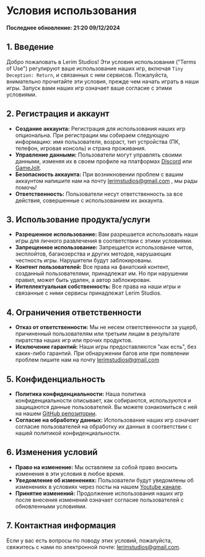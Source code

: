 # Условия использования

**Последнее обновление: 21:20 09/12/2024**

## 1. Введение

Добро пожаловать в Lerim Studios! Эти условия использования ("Terms of Use") регулируют ваше использование наших игр, включая `Tiny Deception: Return`, и связанных с ним сервисов. Пожалуйста, внимательно прочитайте эти условия, прежде чем начать играть в наши игры. Запуск вами наших игр означает ваше согласие с этими условиями.

## 2. Регистрация и аккаунт

* **Создание аккаунта:** Регистрация для использования наших игр опциональна. При регистрации мы собираем следующую информацию: имя пользователя, возраст, тип устройства (ПК, телефон, игровая консоль) и страна проживания.
* **Управление данными:** Пользователи могут управлять своими данными, изменяя их в своем профиле на платформах [Discord](https://discord.com/app) или [GameJolt](https://gamejolt.com).
* **Безопасность аккаунта:** При возникновении проблем с вашим аккаунтом напишите нам на почту lerimstudios@gmail.com , мы рады помочь!
* **Ответственность:** Пользователи несут ответственность за все действия, совершенные с использованием их аккаунта.

## 3. Использование продукта/услуги

* **Разрешенное использование:** Вам разрешается использовать наши игры для личного развлечения в соответствии с этими условиями.
* **Запрещенное использование:** Запрещается использование читов, эксплойтов, багаюзерства и других методов, нарушающих честность игры. Нарушители будут заблокированы.
* **Контент пользователей:** Все права на фанатский контент, созданный пользователями, принадлежат им. Но при нарушении правил, может быть удален, а автор заблокирован.
* **Интеллектуальная собственность:** Все права на наши игры и связанные с ними сервисы принадлежат Lerim Studios.

## 4. Ограничения ответственности

* **Отказ от ответственности:** Мы не несем ответственности за ущерб, причиненный пользователям или третьим лицам в результате пиратства наших игр или прочих продуктов.
* **Исключение гарантий:** Наши игры предоставляются "как есть", без каких-либо гарантий. При обнаружении багов или при появлении проблем пишите нам на почту lerimstudios@gmail.com

## 5. Конфиденциальность

* **Политика конфиденциальности:** Наша политика конфиденциальности описывает, как собираются, используются и защищаются данные пользователей. Вы можете ознакомиться с ней на нашем [GitHub репозитории]([https://github.com/ваш-репозиторий](https://github.com/Lerim-Studios/.github/blob/main/LerimPP.md)).
* **Согласие на обработку данных:** Использование наших игр означает согласие пользователей на обработку их данных в соответствии с нашей политикой конфиденциальности.

## 6. Изменения условий

* **Право на изменение:** Мы оставляем за собой право вносить изменения в эти условия в любое время.
* **Уведомление об изменениях:** Пользователи будут уведомлены об изменениях в условиях через посты на нашем [Youtube канале](https://youtube.com/@lerimstudios_official).
* **Принятие изменений:** Продолжение использования наших игр после внесения изменений означает согласие пользователей с обновленными условиями.

## 7. Контактная информация

Если у вас есть вопросы по поводу этих условий, пожалуйста, свяжитесь с нами по электронной почте: lerimstudios@gmail.com.
